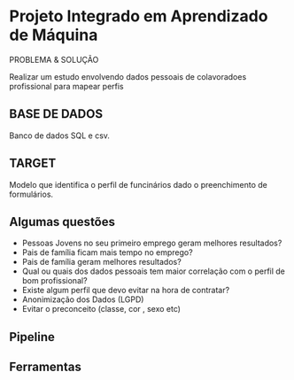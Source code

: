 # Projeto Integrado em Aprendizado de Máquina

PROBLEMA & SOLUÇÃO


Realizar um estudo envolvendo dados pessoais de colavoradoes profissional para mapear perfis


## BASE DE DADOS


Banco de dados SQL e csv.


## TARGET

Modelo que identifica o perfil de funcinários dado o preenchimento de formulários.


## Algumas questões

<ul>
  <li>Pessoas Jovens no seu primeiro emprego geram melhores resultados?</li>
  <li>Pais de família ficam mais tempo no emprego?</li>
  <li>Pais de família geram melhores resultados?</li>
  <li>Qual ou quais dos dados pessoais tem maior correlação com o perfil de bom profissional?</li>
  <li>Existe algum perfil que devo evitar na hora de contratar?</li>
  <li>Anonimização dos Dados (LGPD)</li>
  <li>Evitar o preconceito (classe, cor , sexo etc)</li>
</ul>

## Pipeline



## Ferramentas
